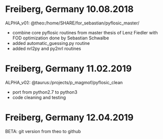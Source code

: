# Freiberg, Germany 10.08.2018   
ALPHA_v01: @theo:/home/SHARE/for_sebastian/pyflosic_master/  
- combine core pyflosic routines from master thesis of Lenz Fiedler with FOD optimization done by Sebastian Schwalbe   
- added automatic_guessing.py routine  
- added nrl2py and py2nrl routines  

# Freiberg, Germany 11.02.2019  
ALPHA_v02: @taurus:/projects/p_magmof/pyflosic_clean
- port from python2.7 to python3
- code cleaning and testing   
	
# Freiberg, Germany 12.04.2019   
BETA: git version from theo to github   
